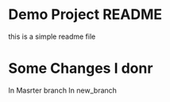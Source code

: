 # Demo Project README

this is a simple readme file

# Some Changes I donr

In Masrter branch
In new_branch